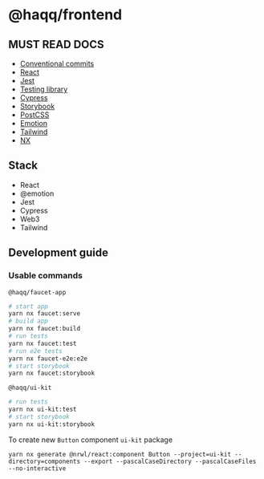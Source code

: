 # @haqq/frontend

## MUST READ DOCS

- [Conventional commits](https://www.conventionalcommits.org/en/v1.0.0/)
- [React](https://reactjs.org/)
- [Jest](https://jestjs.io/)
- [Testing library](https://testing-library.com/)
- [Cypress](https://docs.cypress.io/)
- [Storybook](https://storybook.js.org/)
- [PostCSS](https://postcss.org/)
- [Emotion](https://emotion.sh/)
- [Tailwind](https://tailwindcss.com/docs/)
- [NX](https://nx.dev)

## Stack

- React
- @emotion
- Jest
- Cypress
- Web3
- Tailwind

## Development guide

### Usable commands

`@haqq/faucet-app`

```bash
# start app
yarn nx faucet:serve
# build app
yarn nx faucet:build
# run tests
yarn nx faucet:test
# run e2e tests
yarn nx faucet-e2e:e2e
# start storybook
yarn nx faucet:storybook
```

`@haqq/ui-kit`

```bash
# run tests
yarn nx ui-kit:test
# start storybook
yarn nx ui-kit:storybook
```

To create new `Button` component `ui-kit` package

```shell
yarn nx generate @nrwl/react:component Button --project=ui-kit --directory=components --export --pascalCaseDirectory --pascalCaseFiles --no-interactive
```

